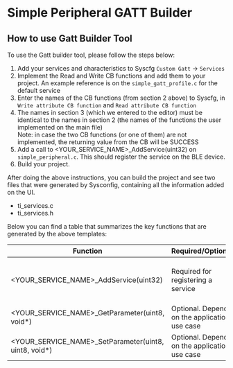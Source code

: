 # Simple Peripheral GATT Builder

## How to use Gatt Builder Tool

To use the Gatt builder tool, please follow the steps below:

1) Add your services and characteristics to Syscfg `Custom Gatt` -> `Services`<br />
2) Implement the Read and Write CB functions and add them to your project. An example reference is on the `simple_gatt_profile.c` for the default service<br />
3) Enter the names of the CB functions (from section 2 above) to Syscfg, in `Write attribute CB function` and `Read attribute CB function`<br />
4) The names in section 3 (which we entered to the editor) must be identical to the names in section 2 (the names of the functions the user implemented on the main file)<br />
Note: in case the two CB functions (or one of them) are not implemented, the returning value from the CB will be SUCCESS<br />
5) Add a call to <YOUR_SERVICE_NAME>_AddService(uint32) on `simple_peripheral.c`. This should register the service on the BLE device.<br />
6) Build your project.

After doing the above instructions, you can build the project and see two files that were generated by Sysconfig, containing all the information added on the UI.
-	ti_services.c
-	ti_services.h

Below you can find a table that summarizes the key functions that are generated by the above templates:

| Function | Required/Optional | Remarks |
|---|---|---|
|  <YOUR_SERVICE_NAME>_AddService(uint32) |  Required for registering a service |  This function will add your service and all of its characteristics |
|  <YOUR_SERVICE_NAME>_GetParameter(uint8, void*) | Optional. Depends on the application use case  |  Gets a required parameter |
|  <YOUR_SERVICE_NAME>_SetParameter(uint8, uint8, void*) | Optional. Depends on the application use case  | Sets a required parameter